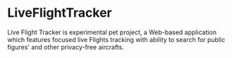 # LiveFlightTracker
Live Flight Tracker is experimental pet project, a Web-based application which features focused live Flights tracking with ability to search for public figures' and other privacy-free aircrafts.
